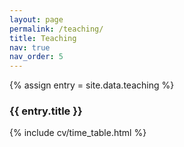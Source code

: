 ```yaml
---
layout: page
permalink: /teaching/
title: Teaching
nav: true
nav_order: 5
---
```


 <article>
    <div class="cv">
      {% assign entry = site.data.teaching %}
        <a class="anchor" id="{{ entry.title }}"></a>
        <div class="card mt-3 p-3">
          <h3 class="card-title font-weight-medium">{{ entry.title }}</h3>
          <div>
	      {% include cv/time_table.html %}
          </div>
        </div>
  </div>
</article>